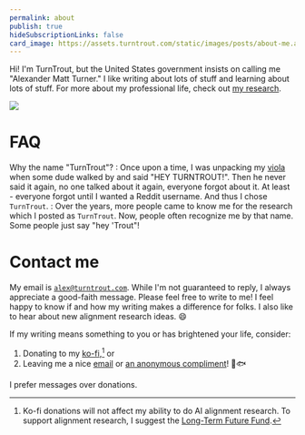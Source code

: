 ```yaml
---
permalink: about
publish: true
hideSubscriptionLinks: false
card_image: https://assets.turntrout.com/static/images/posts/about-me.avif
---
```


Hi! I'm TurnTrout, but the United States government insists on calling me "Alexander Matt Turner." I like writing about lots of stuff and learning about lots of stuff. For more about my professional life, check out [my research](/research).

![](https://assets.turntrout.com/static/images/posts/about-me.avif)

# FAQ

Why the name "TurnTrout"?
: Once upon a time, I was unpacking my [viola](https://en.wikipedia.org/wiki/Viola) when some dude walked by and said "HEY TURNTROUT!". Then he never said it again, no one talked about it again, everyone forgot about it. At least - everyone forgot until I wanted a Reddit username. And thus I chose `TurnTrout`.
: Over the years, more people came to know me for the research which I posted as `TurnTrout`. Now, people often recognize me by that name. Some people just say "hey 'Trout"!

# Contact me

My email is [`alex@turntrout.com`](mailto:alex@turntrout.com). While I'm not guaranteed to reply, I always appreciate a good-faith message. Please feel free to write to me! I feel happy to know if and how my writing makes a difference for folks. I also like to hear about new alignment research ideas. 😄

If my writing means something to you or has brightened your life, consider:

1. Donating to my [ko-fi](https://ko-fi.com/turntrout),[^donate] or
2. Leaving me a nice [email](mailto:alex@turntrout.com) or [an anonymous compliment](https://forms.gle/994g9S2nGT1vy9zK8)! 💙🐟

I prefer messages over donations.

[^donate]: Ko-fi donations will not affect my ability to do AI alignment research. To support alignment research, I suggest the [Long-Term Future Fund](https://www.givingwhatwecan.org/charities/long-term-future-fund).
